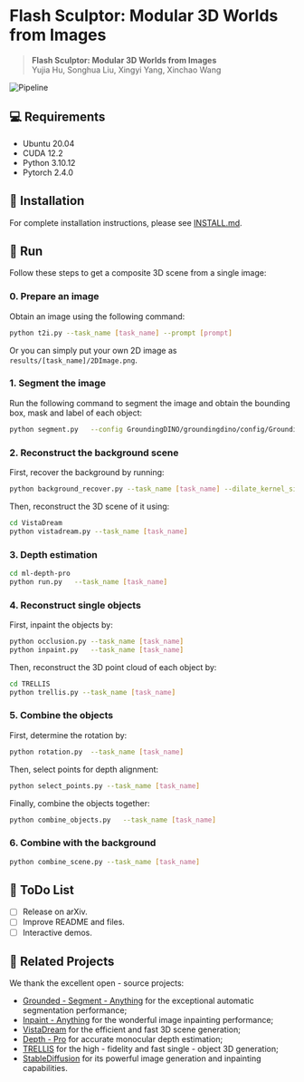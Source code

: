 # Flash Sculptor: Modular 3D Worlds from Images

> **Flash Sculptor: Modular 3D Worlds from Images**<br/>Yujia Hu, Songhua Liu, Xingyi Yang, Xinchao Wang

![Pipeline](./teaser.jpg)

## 💻 Requirements
- Ubuntu 20.04
- CUDA 12.2
- Python 3.10.12
- Pytorch 2.4.0

## 🔧 Installation
For complete installation instructions, please see [INSTALL.md](INSTALL.md).

## 🔦 Run
Follow these steps to get a composite 3D scene from a single image:

### 0. Prepare an image
Obtain an image using the following command:
```bash
python t2i.py --task_name [task_name] --prompt [prompt]
```
Or you can simply put your own 2D image as `results/[task_name]/2DImage.png`.

### 1. Segment the image
Run the following command to segment the image and obtain the bounding box, mask and label of each object:
```bash
python segment.py   --config GroundingDINO/groundingdino/config/GroundingDINO_SwinT_OGC.py   --ram_checkpoint ram_swin_large_14m.pth   --ram_plus_checkpoint ram_plus_swin_large_14m.pth   --grounded_checkpoint groundingdino_swint_ogc.pth   --sam_checkpoint sam_vit_h_4b8939.pth   --sam_hq_checkpoint sam_hq_vit_h.pth   --box_threshold 0.25   --text_threshold 0.2   --iou_threshold 0.5   --device "cuda" --task_name [task_name]
```

### 2. Reconstruct the background scene
First, recover the background by running:
```bash
python background_recover.py --task_name [task_name] --dilate_kernel_size 15  --lama_config ./lama/configs/prediction/default.yaml --lama_ckpt ./pretrained_models/big-lama
```
Then, reconstruct the 3D scene of it using:
```bash
cd VistaDream
python vistadream.py --task_name [task_name]
```

### 3. Depth estimation
```bash
cd ml-depth-pro
python run.py	--task_name [task_name]
```

### 4. Reconstruct single objects
First, inpaint the objects by:
```bash
python occlusion.py	--task_name [task_name]
python inpaint.py	--task_name [task_name]
```
Then, reconstruct the 3D point cloud of each object by:
```bash
cd TRELLIS
python trellis.py --task_name [task_name]
```

### 5. Combine the objects
First, determine the rotation by:
```bash
python rotation.py	--task_name [task_name]
```
Then, select points for depth alignment:
```bash
python select_points.py	--task_name [task_name]
```
Finally, combine the objects together:
```bash
python combine_objects.py	--task_name [task_name]
```

### 6. Combine with the background
```bash
python combine_scene.py	--task_name [task_name]
```

## 🔦 ToDo List
- [ ] Release on arXiv.
- [ ] Improve README and files.
- [ ] Interactive demos.

## 🔗 Related Projects
We thank the excellent open - source projects:
- [Grounded - Segment - Anything](https://github.com/IDEA-Research/Grounded-Segment-Anything.git) for the exceptional automatic segmentation performance;
- [Inpaint - Anything](https://github.com/geekyutao/Inpaint-Anything.git) for the wonderful image inpainting performance;
- [VistaDream](https://github.com/WHU-USI3DV/VistaDream.git) for the efficient and fast 3D scene generation;
- [Depth - Pro](https://github.com/apple/ml-depth-pro) for accurate monocular depth estimation;
- [TRELLIS](https://github.com/microsoft/TRELLIS.git) for the high - fidelity and fast single - object 3D generation;
- [StableDiffusion](https://github.com/CompVis/stable-diffusion) for its powerful image generation and inpainting capabilities.
